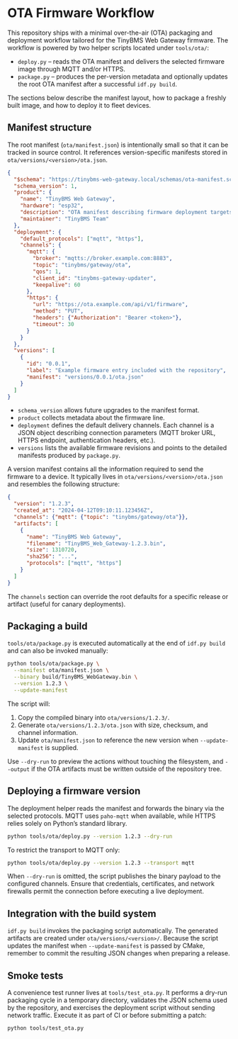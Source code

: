 # OTA Firmware Workflow

This repository ships with a minimal over-the-air (OTA) packaging and deployment
workflow tailored for the TinyBMS Web Gateway firmware. The workflow is powered
by two helper scripts located under `tools/ota/`:

* `deploy.py` – reads the OTA manifest and delivers the selected firmware image
  through MQTT and/or HTTPS.
* `package.py` – produces the per-version metadata and optionally updates the
  root OTA manifest after a successful `idf.py build`.

The sections below describe the manifest layout, how to package a freshly built
image, and how to deploy it to fleet devices.

## Manifest structure

The root manifest (`ota/manifest.json`) is intentionally small so that it can be
tracked in source control. It references version-specific manifests stored in
`ota/versions/<version>/ota.json`.

```json
{
  "$schema": "https://tinybms-web-gateway.local/schemas/ota-manifest.schema.json",
  "schema_version": 1,
  "product": {
    "name": "TinyBMS Web Gateway",
    "hardware": "esp32",
    "description": "OTA manifest describing firmware deployment targets.",
    "maintainer": "TinyBMS Team"
  },
  "deployment": {
    "default_protocols": ["mqtt", "https"],
    "channels": {
      "mqtt": {
        "broker": "mqtts://broker.example.com:8883",
        "topic": "tinybms/gateway/ota",
        "qos": 1,
        "client_id": "tinybms-gateway-updater",
        "keepalive": 60
      },
      "https": {
        "url": "https://ota.example.com/api/v1/firmware",
        "method": "PUT",
        "headers": {"Authorization": "Bearer <token>"},
        "timeout": 30
      }
    }
  },
  "versions": [
    {
      "id": "0.0.1",
      "label": "Example firmware entry included with the repository",
      "manifest": "versions/0.0.1/ota.json"
    }
  ]
}
```

* `schema_version` allows future upgrades to the manifest format.
* `product` collects metadata about the firmware line.
* `deployment` defines the default delivery channels. Each channel is a JSON
  object describing connection parameters (MQTT broker URL, HTTPS endpoint,
  authentication headers, etc.).
* `versions` lists the available firmware revisions and points to the detailed
  manifests produced by `package.py`.

A version manifest contains all the information required to send the firmware to
a device. It typically lives in `ota/versions/<version>/ota.json` and resembles
the following structure:

```json
{
  "version": "1.2.3",
  "created_at": "2024-04-12T09:10:11.123456Z",
  "channels": {"mqtt": {"topic": "tinybms/gateway/ota"}},
  "artifacts": [
    {
      "name": "TinyBMS Web Gateway",
      "filename": "TinyBMS_Web_Gateway-1.2.3.bin",
      "size": 1310720,
      "sha256": "...",
      "protocols": ["mqtt", "https"]
    }
  ]
}
```

The `channels` section can override the root defaults for a specific release or
artifact (useful for canary deployments).

## Packaging a build

`tools/ota/package.py` is executed automatically at the end of `idf.py build`
and can also be invoked manually:

```bash
python tools/ota/package.py \
  --manifest ota/manifest.json \
  --binary build/TinyBMS_WebGateway.bin \
  --version 1.2.3 \
  --update-manifest
```

The script will:

1. Copy the compiled binary into `ota/versions/1.2.3/`.
2. Generate `ota/versions/1.2.3/ota.json` with size, checksum, and channel
   information.
3. Update `ota/manifest.json` to reference the new version when
   `--update-manifest` is supplied.

Use `--dry-run` to preview the actions without touching the filesystem, and
`--output` if the OTA artifacts must be written outside of the repository tree.

## Deploying a firmware version

The deployment helper reads the manifest and forwards the binary via the selected
protocols. MQTT uses `paho-mqtt` when available, while HTTPS relies solely on
Python’s standard library.

```bash
python tools/ota/deploy.py --version 1.2.3 --dry-run
```

To restrict the transport to MQTT only:

```bash
python tools/ota/deploy.py --version 1.2.3 --transport mqtt
```

When `--dry-run` is omitted, the script publishes the binary payload to the
configured channels. Ensure that credentials, certificates, and network
firewalls permit the connection before executing a live deployment.

## Integration with the build system

`idf.py build` invokes the packaging script automatically. The generated
artifacts are created under `ota/versions/<version>/`. Because the script updates
the manifest when `--update-manifest` is passed by CMake, remember to commit the
resulting JSON changes when preparing a release.

## Smoke tests

A convenience test runner lives at `tools/test_ota.py`. It performs a dry-run
packaging cycle in a temporary directory, validates the JSON schema used by the
repository, and exercises the deployment script without sending network traffic.
Execute it as part of CI or before submitting a patch:

```bash
python tools/test_ota.py
```
